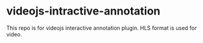 # videojs-intractive-annotation
This repo is for videojs interactive annotation plugin. HLS format is used for video.
